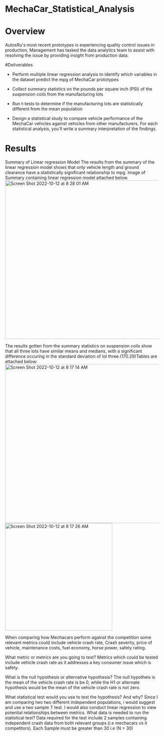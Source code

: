 # MechaCar_Statistical_Analysis
# Overview 
AutosRu's most recent prototypes is experiencing quality control issues in production, Management has tasked the data analytics team to assist with resolving the issue by providing insight from production data. 

#Deliverables
* Perform multiple linear regression analysis to identify which variables in the dataset predict the mpg of MechaCar prototypes

* Collect summary statistics on the pounds per square inch (PSI) of the suspension coils from the manufacturing lots

* Run t-tests to determine if the manufacturing lots are statistically different from the mean population

* Design a statistical study to compare vehicle performance of the MechaCar vehicles against vehicles from other manufacturers. For each statistical analysis, you’ll write a summary interpretation of the findings.

# Results 
Summary of Linear regression Model 
The results from the summary of the linear regression model shows that only vehicle length and ground clearance have a statistically significant relationship to mpg. Image of Summary containing linear regression model attached below.<img width="519" alt="Screen Shot 2022-10-12 at 8 28 01 AM" src="https://user-images.githubusercontent.com/80330988/195342585-c14c5d58-791e-414c-80e6-6041ea5736e3.png">
 



The results gotten from the summary statistics on suspension coils show that all three lots have similar means and medians, with a significant difference occuring in the standard deviation of lot three.(170.29)Tables are attached below:<img width="520" alt="Screen Shot 2022-10-12 at 8 17 14 AM" src="https://user-images.githubusercontent.com/80330988/195340568-e420c59f-03c7-49af-8052-65cbfb7e17a9.png">
<img width="351" alt="Screen Shot 2022-10-12 at 8 17 26 AM" src="https://user-images.githubusercontent.com/80330988/195340575-3782040b-6fa7-4849-9892-5f1dc155a1ab.png">

When comparing how Mechacars perform against the competition some relevant metrics could include vehicle crash rate, Crash severity, price of vehicle, maintenance costs, fuel economy, horse power, safety rating. 

What metric or metrics are you going to test? Metrics which could be tested include vehicle crash rate as it addresses a key consumer issue which is safety.

What is the null hypothesis or alternative hypothesis? The null hypotheis is the mean of the vehicle crash rate is be 0, while the H1 or alternate hypothesis would be the mean of the vehicle crash rate is not zero. 

What statistical test would you use to test the hypothesis? And why?
Since I am comparing two two different independent populations, i would suggest and use a two sample T test. I would also conduct linear regression to view potential relationships between metrics. 
What data is needed to run the statistical test?
Data required for the test include 2 samples containing independent crash data from both relevant groups.(i.e mechacars vs it competitors). Each Sample must be greater than 30 i.e (N > 30)

